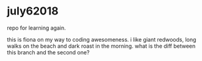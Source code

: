 # july62018
repo for learning again.

this is fiona on my way to coding awesomeness.
i like giant redwoods, long walks on the beach and dark roast in the morning.
what is the diff between this branch and the second one?


